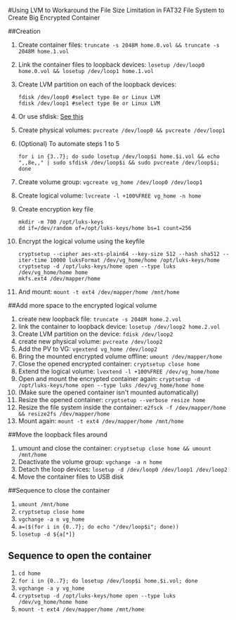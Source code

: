 #Using LVM to Workaround the File Size Limitation in FAT32 File System to Create Big Encrypted Container

##Creation
1. Create container files:
    `truncate -s 2048M home.0.vol && truncate -s 2048M home.1.vol`
2. Link the container files to loopback devices:
    `losetup /dev/loop0 home.0.vol && losetup /dev/loop1 home.1.vol`
3. Create LVM partition on each of the loopback devices:
    
    ```
    fdisk /dev/loop0 #select type 8e or Linux LVM
    fdisk /dev/loop1 #select type 8e or Linux LVM
    ```
4. Or use sfdisk: [See this](http://download.vikis.lt/doc/util-linux-ng-2.17.2/sfdisk.examples)
5. Create physical volumes:
    `pvcreate /dev/loop0 && pvcreate /dev/loop1`
6. (Optional) To automate steps 1 to 5
    
    ```
    for i in {3..7}; do sudo losetup /dev/loop$i home.$i.vol && echo ",,8e,," | sudo sfdisk /dev/loop$i && sudo pvcreate /dev/loop$i; done
    ```
7. Create volume group:
    `vgcreate vg_home /dev/loop0 /dev/loop1`
8. Create logical volume:
    `lvcreate -l +100%FREE vg_home -n home`
9. Create encryption key file
    
    ```
    mkdir -m 700 /opt/luks-keys
    dd if=/dev/random of=/opt/luks-keys/home bs=1 count=256
    ```
10. Encrypt the logical volume using the keyfile
    
    ```
    cryptsetup --cipher aes-xts-plain64 --key-size 512 --hash sha512 --iter-time 10000 luksFormat /dev/vg_home/home /opt/luks-keys/home
    cryptsetup -d /opt/luks-keys/home open --type luks /dev/vg_home/home home
    mkfs.ext4 /dev/mapper/home
    ```
11. And mount:
    `mount -t ext4 /dev/mapper/home /mnt/home`

##Add more space to the encrypted logical volume
1. create new loopback file: `truncate -s 2048M home.2.vol`
2. link the container to loopback device: `losetup /dev/loop2 home.2.vol`
3. Create LVM partition on the device: `fdisk /dev/loop2`
4. create new physical volume: `pvcreate /dev/loop2`
5. Add the PV to VG: `vgextend vg_home /dev/loop2`
6. Bring the mounted encrypted volume offline: `umount /dev/mapper/home`
7. Close the opened encrypted container: `cryptsetup close home`
8. Extend the logical volume: `lvextend -l +100%FREE /dev/vg_home/home`
9. Open and mount the encrypted container again: `cryptsetup -d /opt/luks-keys/home open --type luks /dev/vg_home/home home`
10. (Make sure the opened container isn't mounted automatically)
11. Resize the opened container: `cryptsetup --verbose resize home`
12. Resize the file system inside the container: `e2fsck -f /dev/mapper/home && resize2fs /dev/mapper/home`
13. Mount again: `mount -t ext4 /dev/mapper/home /mnt/home`

##Move the loopback files around

1. umount and close the container: `cryptsetup close home && umount /mnt/home`
2. Deactivate the volume group: `vgchange -a n home`
3. Detach the loop devices: `losetup -d /dev/loop0 /dev/loop1 /dev/loop2`
4. Move the container files to USB disk

##Sequence to close the container

1. `umount /mnt/home`
2. `cryptsetup close home`
2. `vgchange -a n vg_home`
3. `a=($(for i in {0..7}; do echo "/dev/loop$i"; done))`
4. `losetup -d ${a[*]}`

## Sequence to open the container

1. `cd home`
2. `for i in {0..7}; do losetup /dev/loop$i home.$i.vol; done`
3. `vgchange -a y vg_home`
4. `cryptsetup -d /opt/luks-keys/home open --type luks /dev/vg_home/home home`
5. `mount -t ext4 /dev/mapper/home /mnt/home`
